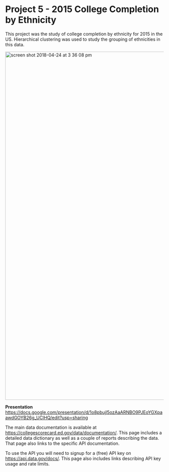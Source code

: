 # Project 5 - 2015 College Completion by Ethnicity

This project was the study of college completion by ethnicity for 2015 in the US.  Hierarchical clustering was used to study the grouping of ethnicities in this data.

<img width="1107" alt="screen shot 2018-04-24 at 3 36 08 pm" src="https://user-images.githubusercontent.com/7989686/39212751-409fa99c-47d5-11e8-98bb-232937f12fad.png">

**Presentation**
https://docs.google.com/presentation/d/1o8pbujl5ozAaARNBO9PJEoYGXpaawdGOYB26g_UClHQ/edit?usp=sharing

The main data documentation is available at https://collegescorecard.ed.gov/data/documentation/. This page includes a detailed data dictionary as well as a couple of reports describing the data. That page also links to the specific API documentation.

To use the API you will need to signup for a (free) API key on https://api.data.gov/docs/. This page also includes links describing API key usage and rate limits.
  
